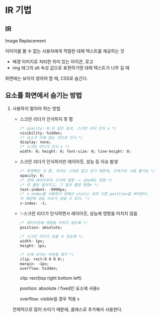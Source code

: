 # IR 기법

## IR

Image Replacement

이미지를 볼 수 없는 사용자에게 적절한 대체 텍스트를 제공하는 것

- 배경 이미지로 처리한 의미 있는 아이콘, 로고
- img 태그의 alt 속성 값으로 표현하기엔 대체 텍스트가 너무 길 때

화면에는 보이지 않아야 할 때, CSS로 숨긴다.

## 요소를 화면에서 숨기는 방법

1. 사용하지 말아야 하는 방법
    - 스크린 리더가 인식하지 못 함

        ```css
        /* opacity: 0;과 같은 효과, 스크린 리더 인식 x */
        visibility: hidden;
        /* 요소가 아예 없는 것으로 인식 */
        display: none;
        /* 스크린 리더가 인식 x */
        width: 0; height: 0; font-size: 0; line-height: 0;
        ```

    - 스크린 리더가 인식하지만 레이아웃, 성능 등 이슈 발생

        ```css
        /* 투명해진 것 뿐, 위치는 그대로 잡고 있기 때문에, 단독으로 사용 불가능 */
        opacity: 0;
        /* 전체 레이아웃의 크기에 영향 -> 성능에도 영향 */
        /* 첫 줄만 밀어주고, 그 밑의 줄엔 영향x */
        text-indent: -9999px;
        /* z-index를 사용하기 위해선 static 외의 다른 position을 써야한다.
        이 때문에 성능 이슈가 생길 수 있다. */
        z-index: -1;
        ```

    - ✨스크린 리더가 인식하면서 레이아웃, 성능에 영향을 미치지 않음

        ```css
        /* 레이아웃에 영향을 끼치지 않도록 */
        position: absolute;

        /* 스크린 리더가 읽을 수 있도록 */
        width: 1px;
        height: 1px;

        /* 눈에 보이는 부분을 제거 */
        clip: rect(0 0 0 0);
        margin: -1px;
        overflow: hidden;
        ```

        clip: rect(top right bottom left)

        position: absolute / fixed인 요소에 사용o

        overflow: visible일 경우 적용 x

    전체적으로 많이 쓰이기 때문에, 클래스로 추가해서 사용한다.
